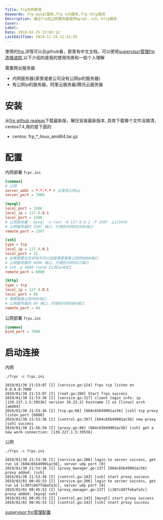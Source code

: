 ```yaml
---
Title: frp内网穿透
Keywords: frp mysql服务,frp ssh服务,frp http服务
Description: 通过frp加公网服务器提供mysql，ssh，http服务
Cover: 
Label: 
Date: 2019-02-25 23:02:12
LastEditTime: 2019-11-29 11:51:59
---
```

使用的[frp](https://github.com/fatedier/frp),详情可以去github看，那里有中文文档，可以使用[supervisor管理frp连接进程](/linux/supervisor_安装_进程管理_配置_frp|spiderkeeper|jobs配置.md),以下介绍的是我的使用场景和一些个人理解

需要两台服务器
- 内网服务器(家里或者公司没有公网ip的服务器)
- 有公网ip的服务器，阿里云服务器/腾讯云服务器

# 安装

从[frp github realeas](https://github.com/fatedier/frp/releases)下载最新版，解压安装最新版本, 具体下载哪个文件没搞清，centos7.4,用的是下面的
- centos: frp_*_linux_amd64.tar.gz

# 配置

内网部署 `frpc.ini`
```conf
[common]
# 公网
server_addr = *.*.*.* # 这里是公网ip
server_port = 7000

[mysql]
local_port = 3306
local_ip = 127.0.0.1
local_port = 3306
# 公网服务器： mysql -u root -H 127.0.0.1 -P 3307 -p123456
# 公网服务器的 3307 端口，代理到内网的3306端口
remote_port = 3307

[ssh]
type = tcp
local_ip = 127.0.0.1
local_port = 22
# 如果需要在任何地方可以连接需要暴露公网的6000端口
# 公网服务器的 6000 端口，代理到内网的22端口
# ssh -p 6000 root@【公网ip地址】
remote_port = 6000

[http]
type = tcp
local_ip = 127.0.0.1
local_port = 80
# 需要暴露公网的80端口
# 公网服务器的 80 端口，代理到内网的80端口
remote_port = 80
```

公网部署 `frps.ini`
```conf
[common]
bind_port = 7000
```


# 启动连接

内网
```
./frpc -c frpc.ini
```
```log
2019/01/30 21:53:07 [I] [service.go:124] frps tcp listen on 0.0.0.0:7000
2019/01/30 21:53:07 [I] [root.go:204] Start frps success
2019/01/30 21:53:36 [I] [service.go:317] client login info: ip [139.227.1.5:39536] version [0.23.2] hostname [] os [linux] arch [amd64]
2019/01/30 21:53:36 [I] [tcp.go:66] [604c65b49901ac56] [ssh] tcp proxy listen port [6000]
2019/01/30 21:53:36 [I] [control.go:397] [604c65b49901ac56] new proxy [ssh] success
2019/01/30 21:56:50 [I] [proxy.go:80] [604c65b49901ac56] [ssh] get a new work connection: [139.227.1.5:39536]
```

公网
```
./frps -c frps.ini
```

```log
2019/01/30 21:53:36 [I] [service.go:206] login to server success, get run id [604c65b49901ac56], server udp port [0]
2019/01/30 21:53:36 [I] [proxy_manager.go:137] [604c65b49901ac56] proxy added: [ssh]
2019/01/30 21:53:36 [I] [control.go:143] [ssh] start proxy success
2019/02/01 00:45:53 [I] [service.go:206] login to server success, get run id [c387c847febafa3c], server udp port [0]
2019/02/01 00:45:53 [I] [proxy_manager.go:137] [c387c847febafa3c] proxy added: [mysql ssh]
2019/02/01 00:45:53 [I] [control.go:143] [mysql] start proxy success
2019/02/01 00:45:53 [I] [control.go:143] [ssh] start proxy success
```

[supervisor frp管理配置](/linux/supervisor_安装_进程管理_配置_frp|spiderkeeper|jobs配置.md#frp配置)